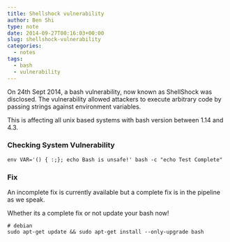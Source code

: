 ```yaml
---
title: Shellshock vulnerability
author: Ben Shi
type: note
date: 2014-09-27T00:16:03+00:00
slug: shellshock-vulnerability
categories:
  - notes
tags:
  - bash
  - vulnerability
---
```


On 24th Sept 2014, a bash vulnerability, now known as ShellShock was disclosed. The vulnerability
allowed attackers to execute arbitrary code by passing strings against environment variables.

This is affecting all unix based systems with bash version between 1.14 and 4.3.

### Checking System Vulnerability

    env VAR='() { :;}; echo Bash is unsafe!' bash -c "echo Test Complete"

### Fix

An incomplete fix is currently available but a complete fix is in the pipeline as we speak.

Whether its a complete fix or not update your bash now!

    # debian
    sudo apt-get update && sudo apt-get install --only-upgrade bash
